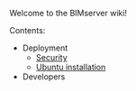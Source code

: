 Welcome to the BIMserver wiki!

Contents:
* Deployment
  * [Security](wiki/Security)
  * [Ubuntu installation](wiki/Install-on-Ubuntu)
* Developers
